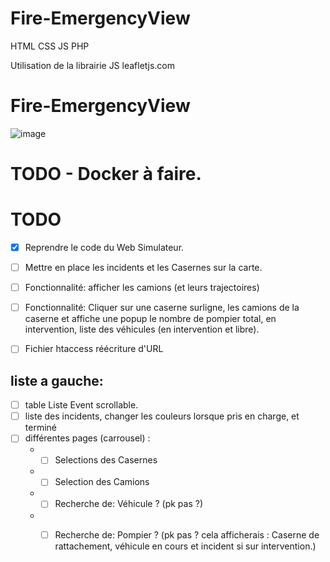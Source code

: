 # Fire-EmergencyView
HTML CSS JS PHP  

Utilisation de la librairie JS leafletjs.com  

# Fire-EmergencyView

![image](https://user-images.githubusercontent.com/66943979/148413370-0de8589c-6c32-443f-82f9-70b2b26f0c65.png)


# TODO - Docker à faire.

# TODO 
- [x] Reprendre le code du Web Simulateur.
- [ ] Mettre en place les incidents et les Casernes sur la carte.
- [ ] Fonctionnalité: afficher les camions (et leurs trajectoires)
- [ ] Fonctionnalité: Cliquer sur une caserne surligne, les camions de la caserne et affiche une popup le nombre de pompier total, en intervention, liste des véhicules (en intervention et libre).

- [ ] Fichier htaccess réécriture d'URL

## liste a gauche:
- [ ] table Liste Event scrollable.
- [ ] liste des incidents, changer les couleurs lorsque pris en charge, et terminé
- [ ] différentes pages (carrousel) :
  - - [ ] Selections des Casernes
  - - [ ] Selection des Camions
  - - [ ] Recherche de: Véhicule ? (pk pas ?)
  - - [ ] Recherche de: Pompier ? (pk pas ? cela afficherais : Caserne de rattachement, véhicule en cours et incident si sur intervention.)



